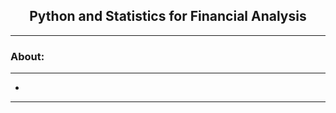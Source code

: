 <h2 align="center">Python and Statistics for Financial Analysis</h2>


---


### About:



---

- []() 

---
